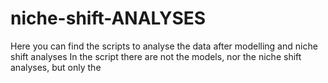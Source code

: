 # niche-shift-ANALYSES
Here you can find the scripts to analyse the data after modelling and niche shift analyses
In the script there are not the models, nor the niche shift analyses, but only the 
